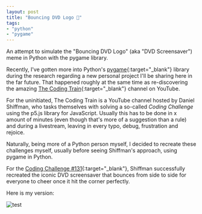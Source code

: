 ```yaml
---
layout: post
title: "Bouncing DVD Logo 📀"
tags:
- "python"
- "pygame"
---
```


An attempt to simulate the "Bouncing DVD Logo" (aka "DVD Screensaver") meme in Python with the pygame library.

Recently, I've gotten more into Python's [pygame][pygame]{:target="_blank"} library during the research regarding a new personal project I'll be sharing here in the far future. That happened roughly at the same time as re-discovering the amazing [The Coding Train][the-coding-train]{:target="_blank"} channel on YouTube.

For the uninitiated, The Coding Train is a YouTube channel hosted by Daniel Shiffman, who tasks themselves with solving a so-called *Coding Challenge* using the p5.js library for JavaScript. Usually this has to be done in x amount of minutes (even though that's more of a suggestion than a rule) and during a livestream, leaving in every typo, debug, frustration and rejoice.

Naturally, being more of a Python person myself, I decided to recreate these challenges myself, usually before seeing Shiffman's approach, using pygame in Python.

For the [Coding Challenge #131][cc131]{:target="_blank"}, Shiffman successfully recreated the iconic DVD screensaver that bounces from side to side for everyone to cheer once it hit the corner perfectly.

Here is my version:

<!-- ![DVD Example]({{site.baseurl}}/assets/img/dvd_example2.gif) -->
<!-- ![DVD Example](/assets/img/dvd_example2.gif) -->
![test](https://github.com/lbreede/dvd-logo/blob/main/dvd_example2.gif)

[pygame]: https://www.pygame.org
[the-coding-train]: https://www.youtube.com/channel/UCvjgXvBlbQiydffZU7m1_aw
[cc131]: https://youtu.be/0j86zuqqTlQ
